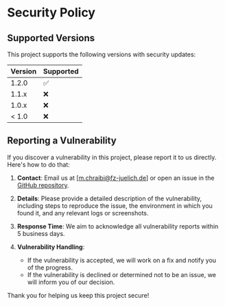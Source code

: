 # Security Policy

## Supported Versions

This project supports the following versions with security updates:

| Version | Supported          |
| ------- | ------------------ |
| 1.2.0   | :white_check_mark: |
| 1.1.x   | :x: |
| 1.0.x   | :x: |
| < 1.0   | :x:                |

## Reporting a Vulnerability

If you discover a vulnerability in this project, please report it to us directly. Here's how to do that:

1. **Contact**: Email us at [m.chraibi@fz-juelich.de] or open an issue in the [GitHub repository](https://github.com/PedestrianDynamics/PedPy/issues).
   
2. **Details**: Please provide a detailed description of the vulnerability, including steps to reproduce the issue, the environment in which you found it, and any relevant logs or screenshots.

3. **Response Time**: We aim to acknowledge all vulnerability reports within 5 business days.

4. **Vulnerability Handling**: 
   - If the vulnerability is accepted, we will work on a fix and notify you of the progress.
   - If the vulnerability is declined or determined not to be an issue, we will inform you of our decision.

Thank you for helping us keep this project secure!
